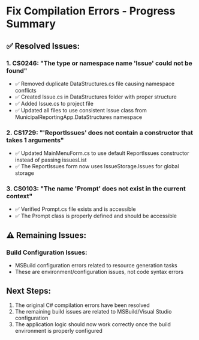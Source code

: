 # Fix Compilation Errors - Progress Summary

## ✅ Resolved Issues:

### 1. CS0246: "The type or namespace name 'Issue' could not be found"
- ✅ Removed duplicate DataStructures.cs file causing namespace conflicts
- ✅ Created Issue.cs in DataStructures folder with proper structure
- ✅ Added Issue.cs to project file
- ✅ Updated all files to use consistent Issue class from MunicipalReportingApp.DataStructures namespace

### 2. CS1729: "'ReportIssues' does not contain a constructor that takes 1 arguments"
- ✅ Updated MainMenuForm.cs to use default ReportIssues constructor instead of passing issuesList
- ✅ The ReportIssues form now uses IssueStorage.Issues for global storage

### 3. CS0103: "The name 'Prompt' does not exist in the current context"
- ✅ Verified Prompt.cs file exists and is accessible
- ✅ The Prompt class is properly defined and should be accessible

## ⚠️ Remaining Issues:

### Build Configuration Issues:
- MSBuild configuration errors related to resource generation tasks
- These are environment/configuration issues, not code syntax errors

## Next Steps:
1. The original C# compilation errors have been resolved
2. The remaining build issues are related to MSBuild/Visual Studio configuration
3. The application logic should now work correctly once the build environment is properly configured
